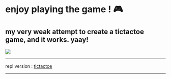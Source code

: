 #  enjoy playing the game ! :video_game:
<h2><b>my very weak attempt to create a tictactoe game, and it works. yaay!</b></h2>
<img src="https://github.com/ghozt777/images/blob/8fd5a063fc129496b8327377b90b9d513a736cef/voldemortmeme.gif" target="_blank">
<hr />
<p>repl version : <a href="https://replit.com/@ghozt777/tictactoe?v=1">tictactoe</a></p>
<hr />
